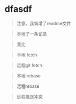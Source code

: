 # dfasdf

> 注意，我新增了readme文件

> 本地了一条记录

> 我比

> 本地 fetch

> 远程git fetch

> 本地 rebase

> 远程rebase

> 远程推送冲突
